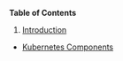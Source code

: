 
**Table of Contents**

1. [Introduction](introduction.md)
  - [Kubernetes Components](intro_kubernetes_components.md)

